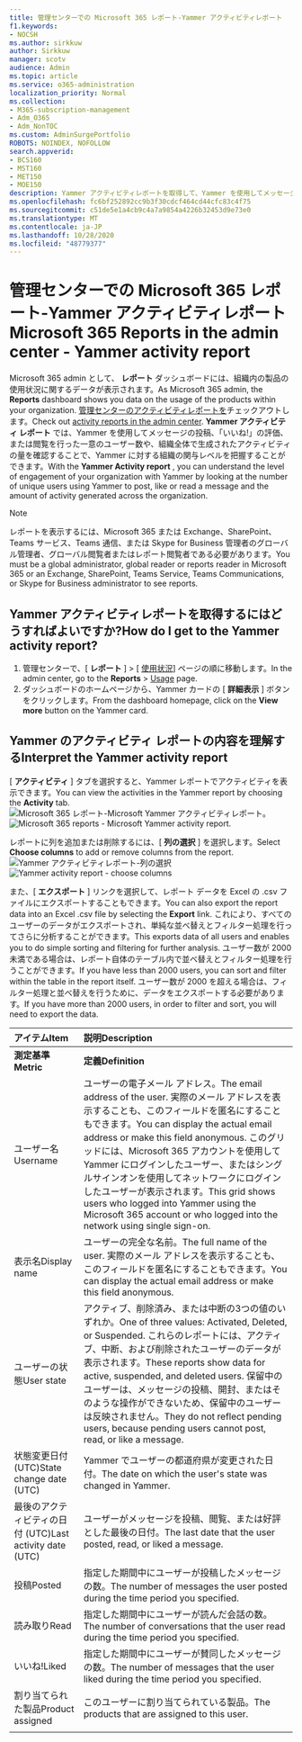 ```yaml
---
title: 管理センターでの Microsoft 365 レポート-Yammer アクティビティレポート
f1.keywords:
- NOCSH
ms.author: sirkkuw
author: Sirkkuw
manager: scotv
audience: Admin
ms.topic: article
ms.service: o365-administration
localization_priority: Normal
ms.collection:
- M365-subscription-management
- Adm_O365
- Adm_NonTOC
ms.custom: AdminSurgePortfolio
ROBOTS: NOINDEX, NOFOLLOW
search.appverid:
- BCS160
- MST160
- MET150
- MOE150
description: Yammer アクティビティレポートを取得して、Yammer を使用してメッセージを投稿したり、メッセージを読んだりするユーザーの数について理解します。
ms.openlocfilehash: fc6bf252892cc9b3f30cdcf464cd44cfc83c4f75
ms.sourcegitcommit: c51de5e1a4cb9c4a7a9854a4226b32453d9e73e0
ms.translationtype: MT
ms.contentlocale: ja-JP
ms.lasthandoff: 10/28/2020
ms.locfileid: "48779377"
---
```

# <a name="microsoft-365-reports-in-the-admin-center---yammer-activity-report"></a><span data-ttu-id="9c6d7-103">管理センターでの Microsoft 365 レポート-Yammer アクティビティレポート</span><span class="sxs-lookup"><span data-stu-id="9c6d7-103">Microsoft 365 Reports in the admin center - Yammer activity report</span></span>

<span data-ttu-id="9c6d7-104">Microsoft 365 admin として、 **レポート** ダッシュボードには、組織内の製品の使用状況に関するデータが表示されます。</span><span class="sxs-lookup"><span data-stu-id="9c6d7-104">As Microsoft 365 admin, the **Reports** dashboard shows you data on the usage of the products within your organization.</span></span> <span data-ttu-id="9c6d7-105">[管理センターのアクティビティレポートを](activity-reports.md)チェックアウトします。</span><span class="sxs-lookup"><span data-stu-id="9c6d7-105">Check out [activity reports in the admin center](activity-reports.md).</span></span> <span data-ttu-id="9c6d7-106">**Yammer アクティビティ レポート** では、Yammer を使用してメッセージの投稿、「いいね!」の評価、または閲覧を行った一意のユーザー数や、組織全体で生成されたアクティビティの量を確認することで、Yammer に対する組織の関与レベルを把握することができます。</span><span class="sxs-lookup"><span data-stu-id="9c6d7-106">With the **Yammer Activity report** , you can understand the level of engagement of your organization with Yammer by looking at the number of unique users using Yammer to post, like or read a message and the amount of activity generated across the organization.</span></span> 
  
> [!NOTE]
> <span data-ttu-id="9c6d7-107">レポートを表示するには、Microsoft 365 または Exchange、SharePoint、Teams サービス、Teams 通信、または Skype for Business 管理者のグローバル管理者、グローバル閲覧者またはレポート閲覧者である必要があります。</span><span class="sxs-lookup"><span data-stu-id="9c6d7-107">You must be a global administrator, global reader or reports reader in Microsoft 365 or an Exchange, SharePoint, Teams Service, Teams Communications, or Skype for Business administrator to see reports.</span></span>  
 
## <a name="how-do-i-get-to-the-yammer-activity-report"></a><span data-ttu-id="9c6d7-108">Yammer アクティビティレポートを取得するにはどうすればよいですか?</span><span class="sxs-lookup"><span data-stu-id="9c6d7-108">How do I get to the Yammer activity report?</span></span>

1. <span data-ttu-id="9c6d7-109">管理センターで、[ **レポート** ] \> [ <a href="https://go.microsoft.com/fwlink/p/?linkid=2074756" target="_blank">使用状況</a>] ページの順に移動します。</span><span class="sxs-lookup"><span data-stu-id="9c6d7-109">In the admin center, go to the **Reports** \> <a href="https://go.microsoft.com/fwlink/p/?linkid=2074756" target="_blank">Usage</a> page.</span></span> 
2. <span data-ttu-id="9c6d7-110">ダッシュボードのホームページから、Yammer カードの [ **詳細表示** ] ボタンをクリックします。</span><span class="sxs-lookup"><span data-stu-id="9c6d7-110">From the dashboard homepage, click on the **View more** button on the Yammer card.</span></span>

  
## <a name="interpret-the-yammer-activity-report"></a><span data-ttu-id="9c6d7-111">Yammer のアクティビティ レポートの内容を理解する</span><span class="sxs-lookup"><span data-stu-id="9c6d7-111">Interpret the Yammer activity report</span></span>

<span data-ttu-id="9c6d7-112">[ **アクティビティ** ] タブを選択すると、Yammer レポートでアクティビティを表示できます。</span><span class="sxs-lookup"><span data-stu-id="9c6d7-112">You can view the activities in the Yammer report by choosing the **Activity** tab.</span></span><br/><span data-ttu-id="9c6d7-113">![Microsoft 365 レポート-Microsoft Yammer アクティビティレポート。](../../media/9b251183-c2b3-430c-ab2d-58bf11e7e3ae.png)</span><span class="sxs-lookup"><span data-stu-id="9c6d7-113">![Microsoft 365 reports - Microsoft Yammer activity report.](../../media/9b251183-c2b3-430c-ab2d-58bf11e7e3ae.png)</span></span>

<span data-ttu-id="9c6d7-114">レポートに列を追加または削除するには、[ **列の選択** ] を選択します。</span><span class="sxs-lookup"><span data-stu-id="9c6d7-114">Select **Choose columns** to add or remove columns from the report.</span></span>  <br/> <span data-ttu-id="9c6d7-115">![Yammer アクティビティレポート-列の選択](../../media/7ef6351d-f7e9-4504-913d-2c2df9062bf6.png)</span><span class="sxs-lookup"><span data-stu-id="9c6d7-115">![Yammer activity report - choose columns](../../media/7ef6351d-f7e9-4504-913d-2c2df9062bf6.png)</span></span>

<span data-ttu-id="9c6d7-116">また、[ **エクスポート** ] リンクを選択して、レポート データを Excel の .csv ファイルにエクスポートすることもできます。</span><span class="sxs-lookup"><span data-stu-id="9c6d7-116">You can also export the report data into an Excel .csv file by selecting the **Export** link.</span></span> <span data-ttu-id="9c6d7-117">これにより、すべてのユーザーのデータがエクスポートされ、単純な並べ替えとフィルター処理を行ってさらに分析することができます。</span><span class="sxs-lookup"><span data-stu-id="9c6d7-117">This exports data of all users and enables you to do simple sorting and filtering for further analysis.</span></span> <span data-ttu-id="9c6d7-118">ユーザー数が 2000 未満である場合は、レポート自体のテーブル内で並べ替えとフィルター処理を行うことができます。</span><span class="sxs-lookup"><span data-stu-id="9c6d7-118">If you have less than 2000 users, you can sort and filter within the table in the report itself.</span></span> <span data-ttu-id="9c6d7-119">ユーザー数が 2000 を超える場合は、フィルター処理と並べ替えを行うために、データをエクスポートする必要があります。</span><span class="sxs-lookup"><span data-stu-id="9c6d7-119">If you have more than 2000 users, in order to filter and sort, you will need to export the data.</span></span> 
  
|<span data-ttu-id="9c6d7-120">アイテム</span><span class="sxs-lookup"><span data-stu-id="9c6d7-120">Item</span></span>|<span data-ttu-id="9c6d7-121">説明</span><span class="sxs-lookup"><span data-stu-id="9c6d7-121">Description</span></span>|
|:-----|:-----|
|<span data-ttu-id="9c6d7-122">**測定基準**</span><span class="sxs-lookup"><span data-stu-id="9c6d7-122">**Metric**</span></span>|<span data-ttu-id="9c6d7-123">**定義**</span><span class="sxs-lookup"><span data-stu-id="9c6d7-123">**Definition**</span></span>|
|<span data-ttu-id="9c6d7-124">ユーザー名</span><span class="sxs-lookup"><span data-stu-id="9c6d7-124">Username</span></span>  <br/> |<span data-ttu-id="9c6d7-125">ユーザーの電子メール アドレス。</span><span class="sxs-lookup"><span data-stu-id="9c6d7-125">The email address of the user.</span></span> <span data-ttu-id="9c6d7-126">実際のメール アドレスを表示することも、このフィールドを匿名にすることもできます。</span><span class="sxs-lookup"><span data-stu-id="9c6d7-126">You can display the actual email address or make this field anonymous.</span></span> <span data-ttu-id="9c6d7-127">このグリッドには、Microsoft 365 アカウントを使用して Yammer にログインしたユーザー、またはシングルサインオンを使用してネットワークにログインしたユーザーが表示されます。</span><span class="sxs-lookup"><span data-stu-id="9c6d7-127">This grid shows users who logged into Yammer using the Microsoft 365 account or who logged into the network using single sign-on.</span></span> <br/> |
|<span data-ttu-id="9c6d7-128">表示名</span><span class="sxs-lookup"><span data-stu-id="9c6d7-128">Display name</span></span>  <br/> |<span data-ttu-id="9c6d7-129">ユーザーの完全な名前。</span><span class="sxs-lookup"><span data-stu-id="9c6d7-129">The full name of the user.</span></span> <span data-ttu-id="9c6d7-130">実際のメール アドレスを表示することも、このフィールドを匿名にすることもできます。</span><span class="sxs-lookup"><span data-stu-id="9c6d7-130">You can display the actual email address or make this field anonymous.</span></span>  <br/> |
|<span data-ttu-id="9c6d7-131">ユーザーの状態</span><span class="sxs-lookup"><span data-stu-id="9c6d7-131">User state</span></span>  <br/> |<span data-ttu-id="9c6d7-132">アクティブ、削除済み、または中断の3つの値のいずれか。</span><span class="sxs-lookup"><span data-stu-id="9c6d7-132">One of three values: Activated, Deleted, or Suspended.</span></span> <span data-ttu-id="9c6d7-133">これらのレポートには、アクティブ、中断、および削除されたユーザーのデータが表示されます。</span><span class="sxs-lookup"><span data-stu-id="9c6d7-133">These reports show data for active, suspended, and deleted users.</span></span> <span data-ttu-id="9c6d7-134">保留中のユーザーは、メッセージの投稿、開封、またはそのような操作ができないため、保留中のユーザーは反映されません。</span><span class="sxs-lookup"><span data-stu-id="9c6d7-134">They do not reflect pending users, because pending users cannot post, read, or like a message.</span></span>  <br/> |
|<span data-ttu-id="9c6d7-135">状態変更日付 (UTC)</span><span class="sxs-lookup"><span data-stu-id="9c6d7-135">State change date (UTC)</span></span>  <br/> |<span data-ttu-id="9c6d7-136">Yammer でユーザーの都道府県が変更された日付。</span><span class="sxs-lookup"><span data-stu-id="9c6d7-136">The date on which the user's state was changed in Yammer.</span></span>  <br/> |
|<span data-ttu-id="9c6d7-137">最後のアクティビティの日付 (UTC)</span><span class="sxs-lookup"><span data-stu-id="9c6d7-137">Last activity date (UTC)</span></span>  <br/> | <span data-ttu-id="9c6d7-138">ユーザーがメッセージを投稿、閲覧、または好評とした最後の日付。</span><span class="sxs-lookup"><span data-stu-id="9c6d7-138">The last date that the user posted, read, or liked a message.</span></span>  <br/> |
|<span data-ttu-id="9c6d7-139">投稿</span><span class="sxs-lookup"><span data-stu-id="9c6d7-139">Posted</span></span>  <br/> |<span data-ttu-id="9c6d7-140">指定した期間中にユーザーが投稿したメッセージの数。</span><span class="sxs-lookup"><span data-stu-id="9c6d7-140">The number of messages the user posted during the time period you specified.</span></span> <br/>|
|<span data-ttu-id="9c6d7-141">読み取り</span><span class="sxs-lookup"><span data-stu-id="9c6d7-141">Read</span></span>  <br/> |<span data-ttu-id="9c6d7-142">指定した期間中にユーザーが読んだ会話の数。</span><span class="sxs-lookup"><span data-stu-id="9c6d7-142">The number of conversations that the user read during the time period you specified.</span></span>  <br/> |
|<span data-ttu-id="9c6d7-143">いいね!</span><span class="sxs-lookup"><span data-stu-id="9c6d7-143">Liked</span></span>  <br/> |<span data-ttu-id="9c6d7-144">指定した期間中にユーザーが賛同したメッセージの数。</span><span class="sxs-lookup"><span data-stu-id="9c6d7-144">The number of messages that the user liked during the time period you specified.</span></span>  <br/>|
|<span data-ttu-id="9c6d7-145">割り当てられた製品</span><span class="sxs-lookup"><span data-stu-id="9c6d7-145">Product assigned</span></span>  <br/> |<span data-ttu-id="9c6d7-146">このユーザーに割り当てられている製品。</span><span class="sxs-lookup"><span data-stu-id="9c6d7-146">The products that are assigned to this user.</span></span>|
|||